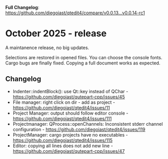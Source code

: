 **Full Changelog**: https://github.com/diegoiast/qtedit4/compare/v0.0.13...v0.0.14-rc1

# October 2025 - release

A maintanence release, no big updates.

Selections are restored in opened files. You can choose the console fonts. Cargo bugs
are finally fixed. Copying a full document works as expected.

## Changelog
 * Indenter::indentBlock(): use Qt::key instead of QChar - https://github.com/diegoiast/qutepart-cpp/issues/45
 * File manager: right click on dir - add as project - https://github.com/diegoiast/qtedit4/issues/11
 * Project Manager: output should follow editor console - https://github.com/diegoiast/qtedit4/issues/111
 * Projectmanager: QProcess::openChannels: Inconsistent stderr channel configuration - https://github.com/diegoiast/qtedit4/issues/119
 * ProjectManager: cargo projects have no executables - https://github.com/diegoiast/qtedit4/issues/115
 * Editor: copying all lines does not add new line - https://github.com/diegoiast/qutepart-cpp/issues/47
 
